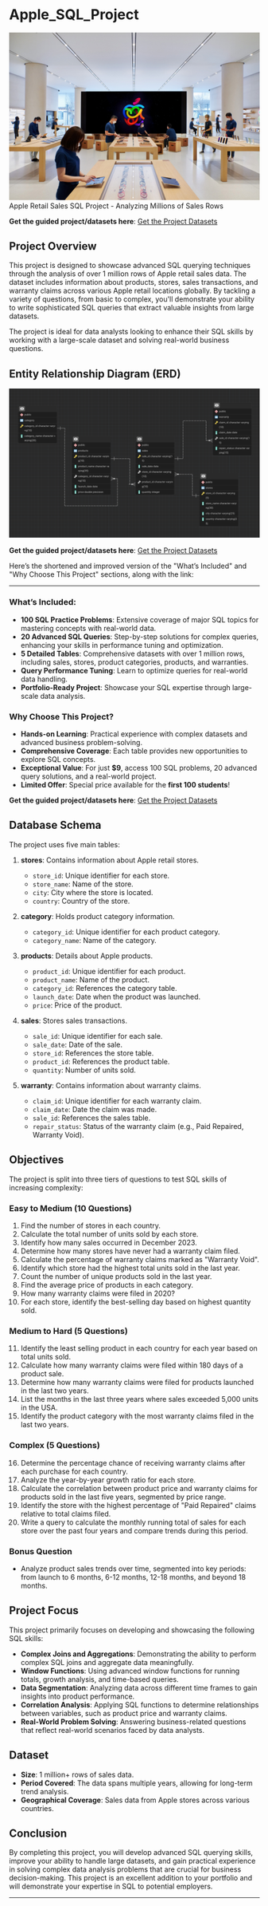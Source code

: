 # Apple_SQL_Project
 ![Apple Logo](https://github.com/najirh/Apple-Retail-Sales-SQL-Project---Analyzing-Millions-of-Sales-Rows/blob/main/Apple_Changsha_RetailTeamMembers_09012021_big.jpg.slideshow-xlarge_2x.jpg) Apple Retail Sales SQL Project - Analyzing Millions of Sales Rows

**Get the guided project/datasets here**: [Get the Project Datasets](https://topmate.io/zero_analyst/1237072)

## Project Overview

This project is designed to showcase advanced SQL querying techniques through the analysis of over 1 million rows of Apple retail sales data. The dataset includes information about products, stores, sales transactions, and warranty claims across various Apple retail locations globally. By tackling a variety of questions, from basic to complex, you'll demonstrate your ability to write sophisticated SQL queries that extract valuable insights from large datasets.

The project is ideal for data analysts looking to enhance their SQL skills by working with a large-scale dataset and solving real-world business questions.

## Entity Relationship Diagram (ERD)

![ERD](https://github.com/najirh/Apple-Retail-Sales-SQL-Project---Analyzing-Millions-of-Sales-Rows/blob/main/erd.png)

**Get the guided project/datasets here**: [Get the Project Datasets](https://topmate.io/zero_analyst/1237072)

Here’s the shortened and improved version of the "What’s Included" and "Why Choose This Project" sections, along with the link:

---

### What’s Included:
- **100 SQL Practice Problems**: Extensive coverage of major SQL topics for mastering concepts with real-world data.
- **20 Advanced SQL Queries**: Step-by-step solutions for complex queries, enhancing your skills in performance tuning and optimization.
- **5 Detailed Tables**: Comprehensive datasets with over 1 million rows, including sales, stores, product categories, products, and warranties.
- **Query Performance Tuning**: Learn to optimize queries for real-world data handling.
- **Portfolio-Ready Project**: Showcase your SQL expertise through large-scale data analysis.

### Why Choose This Project?
- **Hands-on Learning**: Practical experience with complex datasets and advanced business problem-solving.
- **Comprehensive Coverage**: Each table provides new opportunities to explore SQL concepts.
- **Exceptional Value**: For just **$9**, access 100 SQL problems, 20 advanced query solutions, and a real-world project.
- **Limited Offer**: Special price available for the **first 100 students**!

**Get the guided project/datasets here**: [Get the Project Datasets](https://topmate.io/zero_analyst/1237072)

## Database Schema

The project uses five main tables:

1. **stores**: Contains information about Apple retail stores.
   - `store_id`: Unique identifier for each store.
   - `store_name`: Name of the store.
   - `city`: City where the store is located.
   - `country`: Country of the store.

2. **category**: Holds product category information.
   - `category_id`: Unique identifier for each product category.
   - `category_name`: Name of the category.

3. **products**: Details about Apple products.
   - `product_id`: Unique identifier for each product.
   - `product_name`: Name of the product.
   - `category_id`: References the category table.
   - `launch_date`: Date when the product was launched.
   - `price`: Price of the product.

4. **sales**: Stores sales transactions.
   - `sale_id`: Unique identifier for each sale.
   - `sale_date`: Date of the sale.
   - `store_id`: References the store table.
   - `product_id`: References the product table.
   - `quantity`: Number of units sold.

5. **warranty**: Contains information about warranty claims.
   - `claim_id`: Unique identifier for each warranty claim.
   - `claim_date`: Date the claim was made.
   - `sale_id`: References the sales table.
   - `repair_status`: Status of the warranty claim (e.g., Paid Repaired, Warranty Void).

## Objectives

The project is split into three tiers of questions to test SQL skills of increasing complexity:

### Easy to Medium (10 Questions)

1. Find the number of stores in each country.
2. Calculate the total number of units sold by each store.
3. Identify how many sales occurred in December 2023.
4. Determine how many stores have never had a warranty claim filed.
5. Calculate the percentage of warranty claims marked as "Warranty Void".
6. Identify which store had the highest total units sold in the last year.
7. Count the number of unique products sold in the last year.
8. Find the average price of products in each category.
9. How many warranty claims were filed in 2020?
10. For each store, identify the best-selling day based on highest quantity sold.

### Medium to Hard (5 Questions)

11. Identify the least selling product in each country for each year based on total units sold.
12. Calculate how many warranty claims were filed within 180 days of a product sale.
13. Determine how many warranty claims were filed for products launched in the last two years.
14. List the months in the last three years where sales exceeded 5,000 units in the USA.
15. Identify the product category with the most warranty claims filed in the last two years.

### Complex (5 Questions)

16. Determine the percentage chance of receiving warranty claims after each purchase for each country.
17. Analyze the year-by-year growth ratio for each store.
18. Calculate the correlation between product price and warranty claims for products sold in the last five years, segmented by price range.
19. Identify the store with the highest percentage of "Paid Repaired" claims relative to total claims filed.
20. Write a query to calculate the monthly running total of sales for each store over the past four years and compare trends during this period.

### Bonus Question

- Analyze product sales trends over time, segmented into key periods: from launch to 6 months, 6-12 months, 12-18 months, and beyond 18 months.

## Project Focus

This project primarily focuses on developing and showcasing the following SQL skills:

- **Complex Joins and Aggregations**: Demonstrating the ability to perform complex SQL joins and aggregate data meaningfully.
- **Window Functions**: Using advanced window functions for running totals, growth analysis, and time-based queries.
- **Data Segmentation**: Analyzing data across different time frames to gain insights into product performance.
- **Correlation Analysis**: Applying SQL functions to determine relationships between variables, such as product price and warranty claims.
- **Real-World Problem Solving**: Answering business-related questions that reflect real-world scenarios faced by data analysts.


## Dataset

- **Size**: 1 million+ rows of sales data.
- **Period Covered**: The data spans multiple years, allowing for long-term trend analysis.
- **Geographical Coverage**: Sales data from Apple stores across various countries.

## Conclusion

By completing this project, you will develop advanced SQL querying skills, improve your ability to handle large datasets, and gain practical experience in solving complex data analysis problems that are crucial for business decision-making. This project is an excellent addition to your portfolio and will demonstrate your expertise in SQL to potential employers.

---
